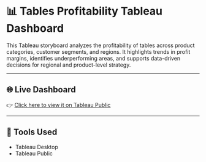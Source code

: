 # 📊 Tables Profitability Tableau Dashboard

This Tableau storyboard analyzes the profitability of tables across product categories, customer segments, and regions. It highlights trends in profit margins, identifies underperforming areas, and supports data-driven decisions for regional and product-level strategy.

---
## 🌐 Live Dashboard  
👉 [Click here to view it on Tableau Public](https://public.tableau.com/views/StoryBoard-TablesProfitability_17462338237670/Story1?:language=en-US&:sid=&:redirect=auth&:display_count=n&:origin=viz_share_link)

---

## 🧰 Tools Used  
- Tableau Desktop  
- Tableau Public
